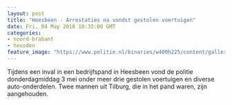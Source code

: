 ```yaml
---
layout: post
title: "Heesbeen - Arrestaties na vondst gestolen voertuigen"
date: Fri, 04 May 2018 10:33:00 GMT
categories: 
- noord-brabant 
- heusden 
feature_image: "https://www.politie.nl/binaries/w400h225/content/gallery/politie/nieuws/2018/mei/09-ob/20180503-takel-vw-en-vrachtwagen-1.jpg"
---
```


Tijdens een inval in een bedrijfspand in Heesbeen vond de politie donderdagmiddag 3 mei onder meer drie gestolen voertuigen en diverse auto-onderdelen. Twee mannen uit Tilburg, die in het pand waren, zijn aangehouden.
